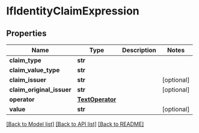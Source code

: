# IfIdentityClaimExpression


## Properties
Name | Type | Description | Notes
------------ | ------------- | ------------- | -------------
**claim_type** | **str** |  | 
**claim_value_type** | **str** |  | 
**claim_issuer** | **str** |  | [optional] 
**claim_original_issuer** | **str** |  | [optional] 
**operator** | [**TextOperator**](TextOperator.md) |  | 
**value** | **str** |  | [optional] 

[[Back to Model list]](../README.md#documentation-for-models) [[Back to API list]](../README.md#documentation-for-api-endpoints) [[Back to README]](../README.md)


